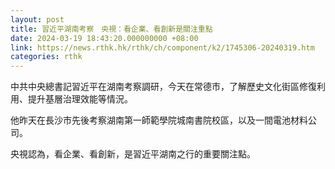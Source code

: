 ```yaml
---
layout: post
title: 習近平湖南考察　央視：看企業、看創新是關注重點
date: 2024-03-19 18:43:20.000000000 +08:00
link: https://news.rthk.hk/rthk/ch/component/k2/1745306-20240319.htm
categories: rthk
---
```


中共中央總書記習近平在湖南考察調研，今天在常德市，了解歷史文化街區修復利用、提升基層治理效能等情況。

他昨天在長沙市先後考察湖南第一師範學院城南書院校區，以及一間電池材料公司。

央視認為，看企業、看創新，是習近平湖南之行的重要關注點。
